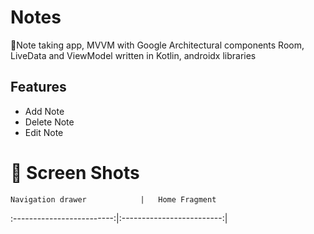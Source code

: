# Notes
📒Note taking app, MVVM with Google Architectural components Room, LiveData and ViewModel written in Kotlin, androidx libraries

## Features
   * Add Note
   * Delete Note
   * Edit Note

# 📸 Screen Shots 
    Navigation drawer            |   Home Fragment          
:-------------------------:|:-------------------------:| 



